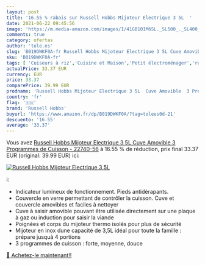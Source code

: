 ```yaml
---
layout: post
title: '16.55 % rabais sur Russell Hobbs Mijoteur Electrique 3 5L  '
date: 2021-06-22 09:45:56
image: 'https://m.media-amazon.com/images/I/41GB10IM6SL._SL500_._SL400_.jpg'
comments: true
category: ofertas
author: 'tole.es'
slug: 'B019DWKF0A-fr Russell Hobbs Mijoteur Electrique 3 5L Cuve Amovible 3...'
sku: 'B019DWKF0A-fr'
tags: [ 'Cuiseurs à riz','Cuisine et Maison','Petit électroménager','russell hobbs','Électroménager spécialisé', ]
actualPrice: 33.37 EUR
currency: EUR
price: 33.37
comparePrice: 39.99 EUR
prodname: 'Russell Hobbs Mijoteur Electrique 3 5L  Cuve Amovible  3 Programmes de Cuisson - 22740-56'
country: 'fr'
flag: '🇫🇷'
brand: 'Russell Hobbs'
buyurl: 'https://www.amazon.fr/dp/B019DWKF0A/?tag=tolees0d-21'
descuento: '16.55'
average: '33.37'
---
```


Vous avez [Russell Hobbs Mijoteur Electrique 3 5L  Cuve Amovible  3 Programmes de Cuisson - 22740-56](https://www.amazon.fr/dp/B019DWKF0A/?tag=tolees0d-21)  à  16.55 % de réduction, prix final  33.37 EUR (original: 39.99 EUR) ici:

[![Russell Hobbs Mijoteur Electrique 3 5L  ](https://m.media-amazon.com/images/I/41GB10IM6SL._SL500_._SL400_.jpg)](https://www.amazon.fr/dp/B019DWKF0A/?tag=tolees0d-21)

ℹ️:

- Indicateur lumineux de fonctionnement. Pieds antidérapants.
- Couvercle en verre permettant de contrôler la cuisson. Cuve et couvercle amovibles et faciles à nettoyer
- Cuve à saisir amovible pouvant être utilisée directement sur une plaque à gaz ou induction pour saisir la viande
- Poignées et corps du mijoteur thermo isolés pour plus de sécurité
- Mijoteur en inox dune capacité de 3,5L idéal pour toute la famille : prépare jusquà 4 portions
- 3 programmes de cuisson : forte, moyenne, douce

[🛒 Achetez-le maintenant!!](https://www.amazon.fr/dp/B019DWKF0A/?tag=tolees0d-21)
